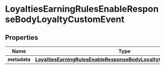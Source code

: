 

# LoyaltiesEarningRulesEnableResponseBodyLoyaltyCustomEvent


## Properties

| Name | Type | Description |
|------------ | ------------- | ------------- |
|**metadata** | [**LoyaltiesEarningRulesEnableResponseBodyLoyaltyCustomEventMetadata**](LoyaltiesEarningRulesEnableResponseBodyLoyaltyCustomEventMetadata.md) |  |



